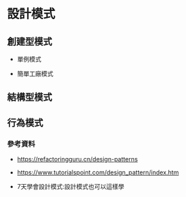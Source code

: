 # 設計模式

## 創建型模式

- 單例模式

- 簡單工廠模式

## 結構型模式

## 行為模式

### 參考資料

- https://refactoringguru.cn/design-patterns

- https://www.tutorialspoint.com/design_pattern/index.htm

- 7天學會設計模式:設計模式也可以這樣學

